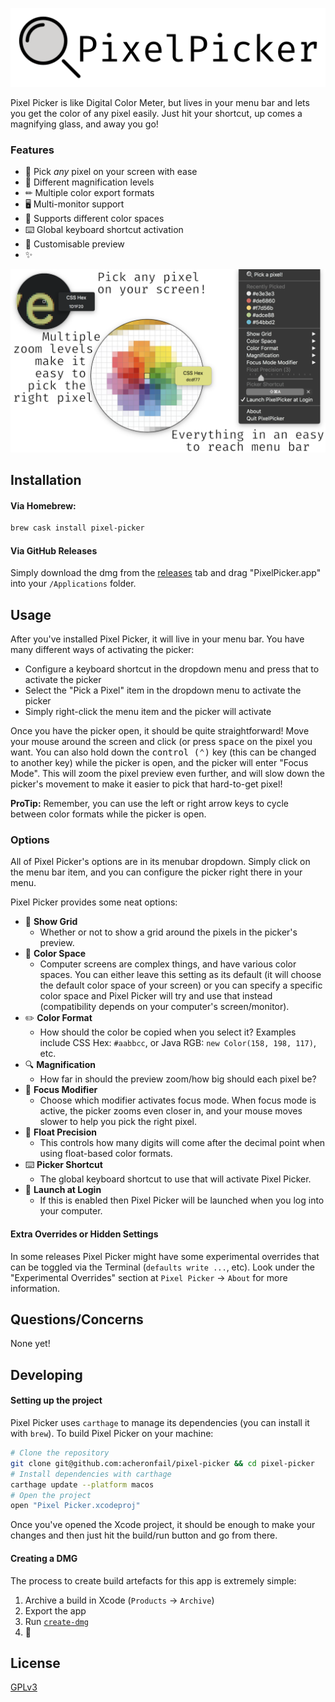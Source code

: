 ![Pixel Picker Banner](./Resources/banner.png)

Pixel Picker is like Digital Color Meter, but lives in your menu bar and lets you get the color of any pixel easily. Just hit your shortcut, up comes a magnifying glass, and away you go!

### Features

* 📸 Pick *any* pixel on your screen with ease
* 🔎 Different magnification levels
* ✏ Multiple color export formats
* 🖥 Multi-monitor support
* 🎨 Supports different color spaces
* ⌨️ Global keyboard shortcut activation
* 🌄 Customisable preview
* ✨

![demo of pixel-picker](./Resources/demo.png)

## Installation

#### Via Homebrew:

```bash
brew cask install pixel-picker
```

#### Via GitHub Releases

Simply download the dmg from the [releases](https://github.com/acheronfail/pixel-picker/releases) tab and drag "PixelPicker.app" into your `/Applications` folder.

## Usage

After you've installed Pixel Picker, it will live in your menu bar. You have many different ways of activating the picker:

* Configure a keyboard shortcut in the dropdown menu and press that to activate the picker
* Select the "Pick a Pixel" item in the dropdown menu to activate the picker
* Simply right-click the menu item and the picker will activate

Once you have the picker open, it should be quite straightforward! Move your mouse around the screen and click (or press <kbd>space</kbd> on the pixel you want.
You can also hold down the <kbd>control (⌃)</kbd> key (this can be changed to another key) while the picker is open, and the picker will enter "Focus Mode". This will zoom the pixel preview even further, and will slow down the picker's movement to make it easier to pick that hard-to-get pixel!

**ProTip:** Remember, you can use the left or right arrow keys to cycle between color formats while the picker is open.

### Options

All of Pixel Picker's options are in its menubar dropdown. Simply click on the menu bar item, and you can configure the picker right there in your menu.

Pixel Picker provides some neat options:

* 🔳 **Show Grid**
    * Whether or not to show a grid around the pixels in the picker's preview.
* 🎨 **Color Space**
    * Computer screens are complex things, and have various color spaces. You can either leave this setting as its default (it will choose the default color space of your screen) or you can specify a specific color space and Pixel Picker will try and use that instead (compatibility depends on your computer's screen/monitor).
* ✏️ **Color Format**
    * How should the color be copied when you select it? Examples include CSS Hex: `#aabbcc`, or Java RGB: `new Color(158, 198, 117)`, etc.
* 🔍 **Magnification**
	- How far in should the preview zoom/how big should each pixel be?
* 🧐 **Focus Modifier**
    * Choose which modifier activates focus mode. When focus mode is active, the picker zooms even closer in, and your mouse moves slower to help you pick the right pixel.
* 🔢 **Float Precision**
    * This controls how many digits will come after the decimal point when using float-based color formats.
* ⌨️ **Picker Shortcut**
    * The global keyboard shortcut to use that will activate Pixel Picker.
* 🚀 **Launch at Login**
    * If this is enabled then Pixel Picker will be launched when you log into your computer.

#### Extra Overrides or Hidden Settings

In some releases Pixel Picker might have some experimental overrides that can be toggled via the Terminal (`defaults write ...`, etc). Look under the "Experimental Overrides" section at `Pixel Picker` -> `About` for more information.

## Questions/Concerns

None yet!

## Developing

#### Setting up the project

Pixel Picker uses `carthage` to manage its dependencies (you can install it with `brew`). To build Pixel Picker on your machine:

```bash
# Clone the repository
git clone git@github.com:acheronfail/pixel-picker && cd pixel-picker
# Install dependencies with carthage
carthage update --platform macos
# Open the project
open "Pixel Picker.xcodeproj"
```

Once you've opened the Xcode project, it should be enough to make your changes and then just hit the build/run button and go from there.

#### Creating a DMG

The process to create build artefacts for this app is extremely simple:

1. Archive a build in Xcode (`Products` -> `Archive`)
2. Export the app
3. Run [`create-dmg`](https://github.com/sindresorhus/create-dmg)
4. 🎉

## License

[GPLv3](./LICENSE)
